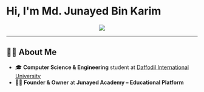 # Hi, I'm Md. Junayed Bin Karim 

<div align="center">
  <img src="https://readme-typing-svg.herokuapp.com?font=Fira+Code&size=24&duration=4000&pause=1000&color=36BCF7&center=true&vCenter=true&width=600&lines=Welcome+to+my+GitHub+Profile!;Founder+%26+Owner+at+Junayed+Academy">
</div>

---

## 👨‍💼 About Me
- 🎓 **Computer Science & Engineering** student at [Daffodil International University](https://daffodilvarsity.edu.bd)  
- 👨‍💼 **Founder & Owner** at **Junayed Academy – Educational Platform**  
